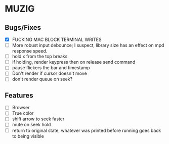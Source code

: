 # MUZIG

## Bugs/Fixes
- [x] FUCKING MAC BLOCK TERMINAL WRITES
- [ ] More robust input debounce; I suspect, library size has an effect on mpd response speed.
- [ ] hold x from the top breaks
- [ ] if holding, render keypress then on release send command
- [ ] pause flickers the bar and timestamp
- [ ] Don't render if cursor doesn't move
- [ ] don't render queue on seek?

## Features 
- [ ] Browser
- [ ] True color
- [ ] shift arrow to seek faster
- [ ] mute on seek hold
- [ ] return to original state, whatever was printed before running goes back to being visible
